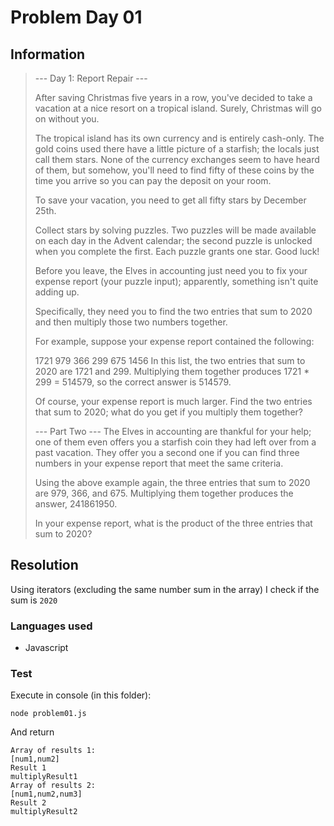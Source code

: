 # Problem Day 01

## Information

>--- Day 1: Report Repair ---
>
>After saving Christmas five years in a row, you've decided to take a vacation at a nice resort on a tropical island. Surely, Christmas will go on without you.
>
>The tropical island has its own currency and is entirely cash-only. The gold coins used there have a little picture of a starfish; the locals just call them stars. None of the currency exchanges seem to have heard of them, but somehow, you'll need to find fifty of these coins by the time you arrive so you can pay the deposit on your room.
>
>To save your vacation, you need to get all fifty stars by December 25th.
>
>Collect stars by solving puzzles. Two puzzles will be made available on each day in the Advent calendar; the second puzzle is unlocked when you complete the first. Each puzzle grants one star. Good luck!
>
>Before you leave, the Elves in accounting just need you to fix your expense report (your puzzle input); apparently, something isn't quite adding up.
>
>Specifically, they need you to find the two entries that sum to 2020 and then multiply those two numbers together.
>
>For example, suppose your expense report contained the following:
>
>1721
979
366
299
675
1456
In this list, the two entries that sum to 2020 are 1721 and 299. Multiplying them together produces 1721 * 299 = 514579, so the correct answer is 514579.
>
>Of course, your expense report is much larger. Find the two entries that sum to 2020; what do you get if you multiply them together?
>
>--- Part Two ---
>The Elves in accounting are thankful for your help; one of them even offers you a starfish coin they had left over from a past vacation. They offer you a second one if you can find three numbers in your expense report that meet the same criteria.
>
>Using the above example again, the three entries that sum to 2020 are 979, 366, and 675. Multiplying them together produces the answer, 241861950.
>
>In your expense report, what is the product of the three entries that sum to 2020?

## Resolution

Using iterators (excluding the same number sum in the array) I check if the sum is `2020`

### Languages used
- Javascript

### Test

Execute in console (in this folder):
```
node problem01.js
```

And return
```
Array of results 1:
[num1,num2]
Result 1
multiplyResult1
Array of results 2:
[num1,num2,num3]
Result 2 
multiplyResult2
```

